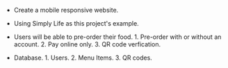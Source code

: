 *  Create a mobile responsive website.


*  Using Simply Life as this project's example.


* Users will be able to pre-order their food.
        1. Pre-order with or without an account.
        2. Pay online only.
        3. QR code verfication.


* Database.
        1. Users.
        2. Menu Items.
        3. QR codes.



